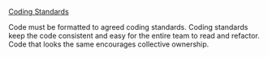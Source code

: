 [Coding Standards](http://www.extremeprogramming.org/rules/standards.html)

 Code must be formatted to agreed coding standards. Coding standards keep the code consistent and easy for the entire team to read and refactor. Code that looks the same encourages collective ownership. 